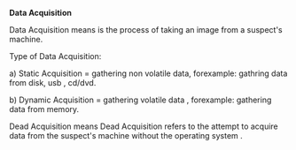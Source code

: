 **Data Acquisition**

Data Acquisition means is the process of taking an image from a suspect's machine.

Type of Data Acquisition:

a) Static Acquisition = gathering non volatile data, forexample: gathring data from disk, usb , cd/dvd.

b) Dynamic Acquisition = gathering volatile data , forexample: gathering data from memory.

Dead Acquisition means Dead Acquisition refers to the attempt to acquire data from the suspect's machine without the operating system . 
